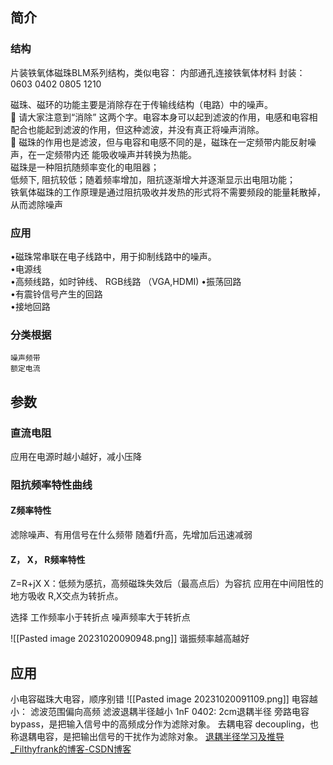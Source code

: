 ## 简介
### 结构
片装铁氧体磁珠BLM系列结构，类似电容：
	内部通孔连接铁氧体材料
	封装：0603 0402 0805 1210

磁珠、磁环的功能主要是消除存在于传输线结构（电路）中的噪声。  
 请大家注意到“消除” 这两个字。电容本身可以起到滤波的作用，电感和电容相配合也能起到滤波的作用，但这种滤波，并没有真正将噪声消除。  
 磁珠的作用也是滤波，但与电容和电感不同的是，磁珠在一定频带内能反射噪声，在一定频带内还 能吸收噪声并转换为热能。  
磁珠是一种阻抗随频率变化的电阻器；  
低频下, 阻抗较低；随着频率增加，阻抗逐渐增大并逐渐显示出电阻功能；  
铁氧体磁珠的工作原理是通过阻抗吸收并发热的形式将不需要频段的能量耗散掉，从而滤除噪声

### 应用
•磁珠常串联在电子线路中，用于抑制线路中的噪声。  
•电源线  
•高频线路，如时钟线、 RGB线路  （VGA,HDMI)
•振荡回路  
•有震铃信号产生的回路  
•接地回路

### 分类根据
	噪声频带
	额定电流

## 参数
### 直流电阻
应用在电源时越小越好，减小压降

### 阻抗频率特性曲线

#### Z频率特性
滤除噪声、有用信号在什么频带
随着f升高，先增加后迅速减弱

#### Z， X， R频率特性
Z=R+jX
X：低频为感抗，高频磁珠失效后（最高点后）为容抗
应用在中间阻性的地方吸收
R,X交点为转折点。

选择
	工作频率小于转折点
	噪声频率大于转折点

![[Pasted image 20231020090948.png]]
谐振频率越高越好

## 应用
小电容磁珠大电容，顺序别错
![[Pasted image 20231020091109.png]]
电容越小：
	滤波范围偏向高频
	滤波退耦半径越小
		1nF 0402: 2cm退耦半径
旁路电容 bypass，是把输入信号中的高频成分作为滤除对象。
去耦电容 decoupling，也称退耦电容，是把输出信号的干扰作为滤除对象。
[退耦半径学习及推导_Filthyfrank的博客-CSDN博客](https://blog.csdn.net/qq_41904778/article/details/125589186)


